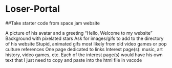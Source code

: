 # Loser-Portal
##Take starter code from space jam website

A picture of his avatar and a greeting
“Hello, Welcome to my website”
Background with pixelated stars
Ask for images/gifs to add to the directory of his website
Stupid, animated gifs most likely from old video games or pop culture references
One page dedicated to links
Interest page(s): music, art history, video games, etc.
Each of the interest page(s) would have his own text that I just need to copy and paste into the html file in vscode
